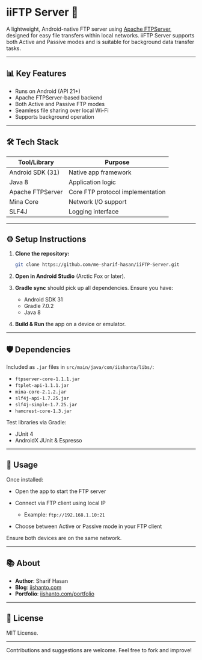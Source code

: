 # iiFTP Server 📶

A lightweight, Android-native FTP server using [Apache FTPServer](https://mina.apache.org/ftpserver-project/), designed for easy file transfers within local networks. iiFTP Server supports both Active and Passive modes and is suitable for background data transfer tasks.

---

## 📊 Key Features

* Runs on Android (API 21+)
* Apache FTPServer-based backend
* Both Active and Passive FTP modes
* Seamless file sharing over local Wi-Fi
* Supports background operation

---

## 🛠️ Tech Stack

| Tool/Library     | Purpose                          |
| ---------------- | -------------------------------- |
| Android SDK (31) | Native app framework             |
| Java 8           | Application logic                |
| Apache FTPServer | Core FTP protocol implementation |
| Mina Core        | Network I/O support              |
| SLF4J            | Logging interface                |

---

## ⚙️ Setup Instructions

1. **Clone the repository:**

   ```bash
   git clone https://github.com/me-sharif-hasan/iiFTP-Server.git
   ```

2. **Open in Android Studio** (Arctic Fox or later).

3. **Gradle sync** should pick up all dependencies. Ensure you have:

   * Android SDK 31
   * Gradle 7.0.2
   * Java 8

4. **Build & Run** the app on a device or emulator.

---

## 🛡️ Dependencies

Included as `.jar` files in `src/main/java/com/iishanto/libs/`:

* `ftpserver-core-1.1.1.jar`
* `ftplet-api-1.1.1.jar`
* `mina-core-2.1.2.jar`
* `slf4j-api-1.7.25.jar`
* `slf4j-simple-1.7.25.jar`
* `hamcrest-core-1.3.jar`

Test libraries via Gradle:

* JUnit 4
* AndroidX JUnit & Espresso

---

## 🚀 Usage

Once installed:

* Open the app to start the FTP server
* Connect via FTP client using local IP

  * Example: `ftp://192.168.1.10:21`
* Choose between Active or Passive mode in your FTP client

Ensure both devices are on the same network.

---

## 📚 About

* **Author**: Sharif Hasan
* **Blog**: [iishanto.com](https://iishanto.com)
* **Portfolio**: [iishanto.com/portfolio](https://iishanto.com/portfolio)

---

## 📁 License

MIT License.

---

Contributions and suggestions are welcome. Feel free to fork and improve!
